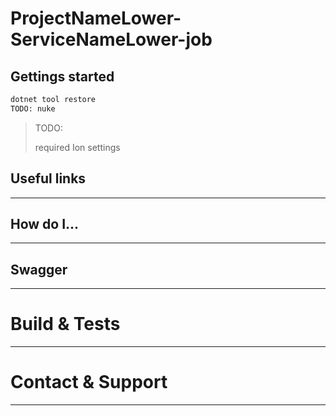 # ProjectNameLower-ServiceNameLower-job

## Gettings started

```bash
dotnet tool restore
TODO: nuke
```

> TODO:
>
> required Ion settings

## Useful links

---

## How do I...

---

## Swagger

---

# Build & Tests

---

# Contact & Support

---